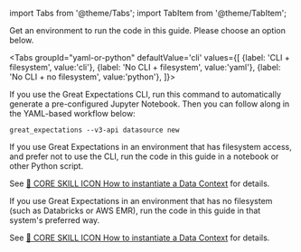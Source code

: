 import Tabs from '@theme/Tabs';
import TabItem from '@theme/TabItem';

Get an environment to run the code in this guide. Please choose an option below.

<Tabs
  groupId="yaml-or-python"
  defaultValue='cli'
  values={[
  {label: 'CLI + filesystem', value:'cli'},
  {label: 'No CLI + filesystem', value:'yaml'},
  {label: 'No CLI + no filesystem', value:'python'},
  ]}>
  <TabItem value="cli">

If you use the Great Expectations CLI, run this command to automatically generate a pre-configured Jupyter Notebook. Then you can follow along in the YAML-based workflow below:

```console
great_expectations --v3-api datasource new
```

</TabItem>
<TabItem value="yaml">

If you use Great Expectations in an environment that has filesystem access, and prefer not to use the CLI, run the code in this guide in a notebook or other Python script.

See [🍏 CORE SKILL ICON How to instantiate a Data Context](#) for details.

</TabItem>
<TabItem value="python">

If you use Great Expectations in an environment that has no filesystem (such as Databricks or AWS EMR), run the code in this guide in that system's preferred way.

See [🍏 CORE SKILL ICON How to instantiate a Data Context](#) for details.

</TabItem>

</Tabs>

